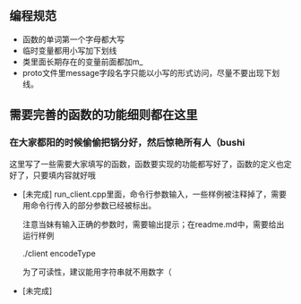 ## 编程规范
* 函数的单词第一个字母都大写
* 临时变量都用小写加下划线
* 类里面长期存在的变量前面都加m_
* proto文件里message字段名字只能以小写的形式访问，尽量不要出现下划线。
## 需要完善的函数的功能细则都在这里
### 在大家都阳的时候偷偷把锅分好，然后惊艳所有人（bushi
这里写了一些需要大家填写的函数，函数要实现的功能都写好了，函数的定义也定好了，只要填内容就好哦
* [未完成] run_client.cpp里面，命令行参数输入，一些样例被注释掉了，需要用命令行传入的部分参数已经被标出。

    注意当妹有输入正确的参数时，需要输出提示；在readme.md中，需要给出运行样例

    ./client encodeType

    为了可读性，建议能用字符串就不用数字（
* [未完成]